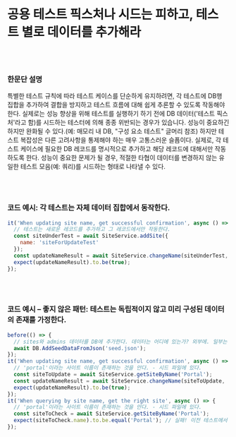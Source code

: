# 공용 테스트 픽스처나 시드는 피하고, 테스트 별로 데이터를 추가해라

<br/><br/>

### 한문단 설명

특별한 테스트 규칙에 따라 테스트 케이스를 단순하게 유지하려면, 각 테스트에 DB행 집합을 추가하여 결합을 방지하고 테스트 흐름에 대해 쉽게 추론할 수 있도록 작동해야 한다. 실제로는 성능 향상을 위해 테스트를 실행하기 하기 전에 DB 데이터('테스트 픽스처'라고 함)를 시드하는 테스터에 의해 종종 위반되는 경우가 있습니다. 성능이 중요하긴 하지만 완화될 수 있다.(예: 매모리 내 DB, "구성 요소 테스트" 글머리 참조) 하지만 테스트 복잡성은 다른 고려사항을 통제해야 하는 매우 고통스러운 슬픔이다. 실제로, 각 테스트 케이스에 필요한 DB 레코드를 명시적으로 추가하고 해당 레코드에 대해서만 작동하도록 한다. 성능이 중요한 문제가 될 경우, 적절한 타협이 데이터를 변경하지 않는 유일한 테스트 모음(예: 쿼리)를 시드하는 형태로 나타낼 수 있다.

<br/><br/>

### 코드 예시: 각 테스트는 자체 데이터 집합에서 동작한다.
```javascript
it('When updating site name, get successful confirmation', async () => {
  // 테스트는 새로운 레코드를 추가하고 그 레코드에서만 작동한다.
  const siteUnderTest = await SiteService.addSite({
    name: 'siteForUpdateTest'
  });
  const updateNameResult = await SiteService.changeName(siteUnderTest, 'newName');
  expect(updateNameResult).to.be(true);
});
```

<br/><br/>

### 코드 예시 – 좋지 않은 패턴: 테스트는 독립적이지 않고 미리 구성된 데이터의 존재를 가정한다.
```javascript
before(() => {
  // sites와 admins 데이터를 DB에 추가한다. 데이터는 어디에 있는가? 외부에. 일부는 외부의 json이나 마이그레이션 프레임워크에서
  await DB.AddSeedDataFromJson('seed.json');
});
it('When updating site name, get successful confirmation', async () => {
  // 'portal'이라는 사이트 이름이 존재하는 것을 안다. - 시드 파일에 있다.
  const siteToUpdate = await SiteService.getSiteByName('Portal');
  const updateNameResult = await SiteService.changeName(siteToUpdate, 'newName');
  expect(updateNameResult).to.be(true);
});
it('When querying by site name, get the right site', async () => {
  // 'portal'이라는 사이트 이름이 존재하는 것을 안다. - 시드 파일에 있다.
  const siteToCheck = await SiteService.getSiteByName('Portal');
  expect(siteToCheck.name).to.be.equal('Portal'); // 실패! 이전 테스트에서 이름 변경됨 :[
});
```
